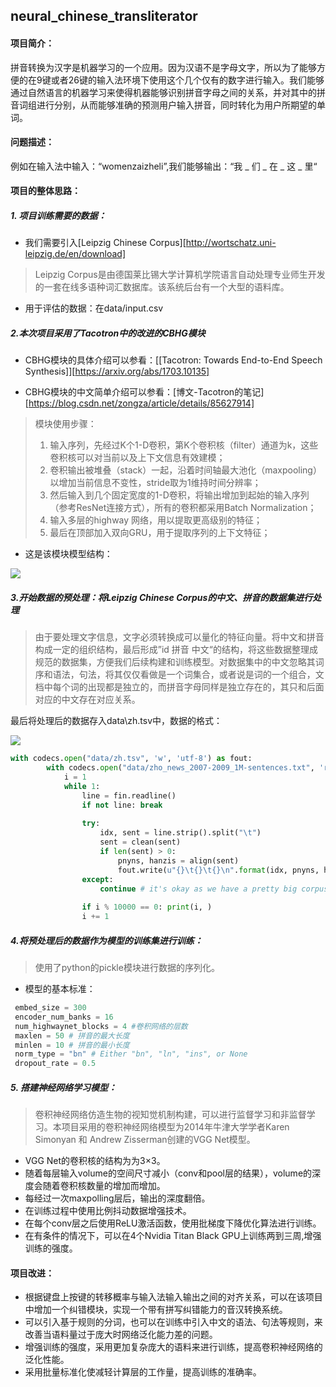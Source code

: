 ## neural_chinese_transliterator

#### 项目简介：

拼音转换为汉字是机器学习的一个应用。因为汉语不是字母文字，所以为了能够方便的在9键或者26键的输入法环境下使用这个几个仅有的数字进行输入。我们能够通过自然语言的机器学习来使得机器能够识别拼音字母之间的关系，并对其中的拼音词组进行分别，从而能够准确的预测用户输入拼音，同时转化为用户所期望的单词。

#### 问题描述：

例如在输入法中输入：“womenzaizheli”,我们能够输出：“我 _ 们 _ 在 _ 这 _ 里“

#### 项目的整体思路：

##### 1. 项目训练需要的数据：

- 我们需要引入[Leipzig Chinese Corpus][http://wortschatz.uni-leipzig.de/en/download]

> Leipzig Corpus是由德国莱比锡大学计算机学院语言自动处理专业师生开发的一套在线多语种词汇数据库。该系统后台有一个大型的语料库。

- 用于评估的数据：在data/input.csv

##### 2.本次项目采用了Tacotron中的改进的CBHG模块

- CBHG模块的具体介绍可以参看：[[Tacotron: Towards End-to-End Speech Synthesis]][https://arxiv.org/abs/1703.10135]

- CBHG模块的中文简单介绍可以参看：[博文-Tacotron的笔记][https://blog.csdn.net/zongza/article/details/85627914]

> 模块使用步骤：
>
> 1. 输入序列，先经过K个1-D卷积，第K个卷积核（filter）通道为k，这些卷积核可以对当前以及上下文信息有效建模；
> 2. 卷积输出被堆叠（stack）一起，沿着时间轴最大池化（maxpooling）以增加当前信息不变性，stride取为1维持时间分辨率；
> 3. 然后输入到几个固定宽度的1-D卷积，将输出增加到起始的输入序列（参考ResNet连接方式），所有的卷积都采用Batch Normalization；
> 4. 输入多层的highway 网络，用以提取更高级别的特征；
> 5. 最后在顶部加入双向GRU，用于提取序列的上下文特征；

- 这是该模块模型结构：

![](https://github.com/scusec/Data-Mining-for-Cybersecurity/blob/master/Homework/2019/Task1/6/image/1.png)

##### 3.开始数据的预处理：将Leipzig Chinese Corpus的中文、拼音的数据集进行处理

> 由于要处理文字信息，文字必须转换成可以量化的特征向量。将中文和拼音构成一定的组织结构，最后形成”id   拼音  中文“的结构，将这些数据整理成规范的数据集，方便我们后续构建和训练模型。对数据集中的中文忽略其词序和语法，句法，将其仅仅看做是一个词集合，或者说是词的一个组合，文档中每个词的出现都是独立的，而拼音字母同样是独立存在的，其只和后面对应的中文存在对应关系。

最后将处理后的数据存入data\zh.tsv中，数据的格式：

![](https://github.com/scusec/Data-Mining-for-Cybersecurity/blob/master/Homework/2019/Task1/6/image/2.png)

```python
with codecs.open("data/zh.tsv", 'w', 'utf-8') as fout:
        with codecs.open("data/zho_news_2007-2009_1M-sentences.txt", 'r', 'utf-8') as fin:
            i = 1
            while 1:
                line = fin.readline()
                if not line: break
                
                try:
                    idx, sent = line.strip().split("\t")
                    sent = clean(sent)
                    if len(sent) > 0:
                        pnyns, hanzis = align(sent)
                        fout.write(u"{}\t{}\t{}\n".format(idx, pnyns, hanzis))
                except:
                    continue # it's okay as we have a pretty big corpus!
                
                if i % 10000 == 0: print(i, )
                i += 1
```

##### 4.将预处理后的数据作为模型的训练集进行训练：

> 使用了python的pickle模块进行数据的序列化。

- 模型的基本标准：

```python
 embed_size = 300 
 encoder_num_banks = 16
 num_highwaynet_blocks = 4 #卷积网络的层数
 maxlen = 50 # 拼音的最大长度
 minlen = 10 # 拼音的最小长度
 norm_type = "bn" # Either "bn", "ln", "ins", or None
 dropout_rate = 0.5
```

##### 5. 搭建神经网络学习模型：

> 卷积神经网络仿造生物的视知觉机制构建，可以进行监督学习和非监督学习。本项目采用的卷积神经网络模型为2014年牛津大学学者Karen Simonyan 和 Andrew Zisserman创建的VGG Net模型。

- VGG Net的卷积核的结构为为3×3。
- 随着每层输入volume的空间尺寸减小（conv和pool层的结果），volume的深度会随着卷积核数量的增加而增加。
- 每经过一次maxpolling层后，输出的深度翻倍。
- 在训练过程中使用比例抖动数据增强技术。
- 在每个conv层之后使用ReLU激活函数，使用批梯度下降优化算法进行训练。
- 在有条件的情况下，可以在4个Nvidia Titan Black GPU上训练两到三周,增强训练的强度。

#### 项目改进：

- 根据键盘上按键的转移概率与输入法输入输出之间的对齐关系，可以在该项目中增加一个纠错模块，实现一个带有拼写纠错能力的音汉转换系统。
- 可以引入基于规则的分词，也可以在训练中引入中文的语法、句法等规则，来改善当语料量过于庞大时网络泛化能力差的问题。
- 增强训练的强度，采用更加复杂庞大的语料来进行训练，提高卷积神经网络的泛化性能。
- 采用批量标准化使减轻计算层的工作量，提高训练的准确率。

